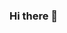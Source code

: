 ### Hi there 👋

<!--
**kaesarg1/kaesarg1** is a ✨ _special_ ✨ repository because its `README.md` (this file) appears on your GitHub profile.

Beginner developer looking for experience and growing up in a company where I could able to multiply my knowledge and apply all my abilities.


- 🔭 I’m currently working on Angular
- 🌱 I’m currently fishining my AEC on Frontend Web Developpement
- 👯 I’m looking to collaborate on everything I could
- 🤔 I’m looking for help with everything you could
- 💬 Ask me about </>
- 📫 How to reach me: cesarfranco.ca
- ⚡ Fun fact: I'm a metalhead too!!
-->
